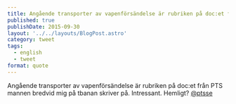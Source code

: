 ```yaml
---
title: Angående transporter av vapenförsändelse är rubriken på doc:et från PTS mannen bredvid mig på tbanan skriver på. Intressant. Hemligt? @ptsse
published: true
publishDate: 2015-09-30
layout: '../../layouts/BlogPost.astro'
category: tweet
tags:
  - english
  - tweet
format: quote
---
```

Angående transporter av vapenförsändelse är rubriken på doc:et från PTS mannen bredvid mig på tbanan skriver på. Intressant. Hemligt? [@ptsse][1]

[1]: https://twitter.com/@ptsse